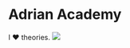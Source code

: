 # Adrian Academy
I :hearts: theories. <img src="https://i1.rgstatic.net/ii/profile.image/278771631443970-1443475744212_Q128/John-Strikwerda.jpg">
